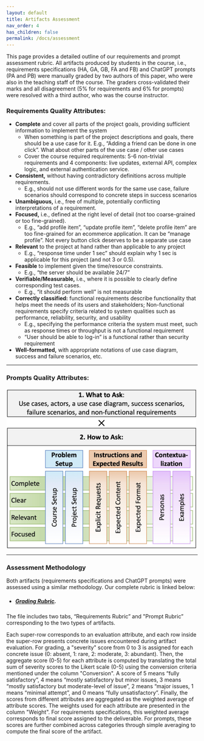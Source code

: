 ```yaml
---
layout: default
title: Artifacts Assessment 
nav_order: 4
has_children: false
permalink: /docs/assessment
---
```


This page provides a detailed outline of our requirements and prompt assessment rubric. All artifacts produced by students in the course, i.e., requirements
specifications (HA, GA, GB, FA and FB) and ChatGPT prompts (PA and PB) were manually graded by two authors of this paper, who were also in the teaching staff of the course.
The graders cross-validated their marks and all disagreement (5% for requirements and 6% for prompts) were resolved with a third author, who was the course instructor.


### Requirements Quality Attributes:

- **Complete** and cover all parts of the project goals, providing sufficient information to implement the system
    - When something is part of the project descriptions and goals, there should be a use case for it. E.g., “Adding a friend can be done in one click”. What about other parts of the use case / other use cases
    - Cover the course required requirements: 5-6 non-trivial requirements and 4 components: live updates, external API, complex logic, and external authentication service.
- **Consistent,** without having contradictory definitions across multiple requirements.
    - E.g., should not use different words for the same use case, failure scenarios should correspond to concrete steps in success scenarios
- **Unambiguous,** i.e., free of multiple, potentially conflicting interpretations of a requirement.
- **Focused,** i.e., defined at the right level of detail (not too coarse-grained or too fine-grained).
    - E.g., “add profile item”, “update profile item”, “delete profile item” are too fine-grained for an ecommerce application. It can be “manage profile”. Not every button click deserves to be a separate use case
- **Relevant** to the project at hand rather than applicable to any project
    - E.g., “response time under 1 sec” should explain why 1 sec is applicable for this project (and not 3 or 0.5).
- **Feasible** to implement given the time/resource constraints.
    - E.g., “the server should be available 24/7”
- **Verifiable/Measurable,** i.e., where it is possible to clearly define corresponding test cases.
    - E.g., “it should perform well” is not measurable
- **Correctly classified:** functional requirements describe functionality that helps meet the needs of its users and stakeholders; Non-functional requirements specify criteria related to system qualities such as performance, reliability, security, and usability
    - E.g., specifying the performance criteria the system must meet, such as response times or throughput is not a functional requirement
    - “User should be able to log-in” is a functional rather than security requirement
- **Well-formatted,** with appropriate notations of use case diagram, success and failure scenarios, etc.

---

### Prompts Quality Attributes:

<!-- ![image](../img/promptQuality.jpg) -->
<img src="../img/promptQuality.jpg" alt="prompts" width="500" height="422">

---

### Assessment Methodology

Both artifacts (requirements specifications and ChatGPT prompts) were assessed using a similar methodology. Our complete rubric is linked below: 

- ##### [Grading Rubric](data/RequirementsandPromptRubric.xlsx).

The file includes two tabs, “Requirements Rubric” and "Prompt Rubric” corresponding to the two types of artifacts. 

Each super-row corresponds to an evaluation attribute, and each row inside the super-row presents concrete issues encountered during artifact evaluation.
For grading, a "severity" score from 0 to 3 is assigned for each concrete issue (0: absent, 1: rare, 2: moderate, 3: abundant). 
Then, the aggregate score (0-5) for each attribute is computed by translating the total sum of severity scores to the Likert scale (0-5) using the conversion criteria mentioned under the column "Conversion".
A score of 5 means “fully satisfactory”, 4 means “mostly satisfactory but minor issues, 3 means “mostly satisfactory but moderate-level of issue”, 2 means “major issues, 1 means “minimal attempt”, and 0 means “fully unsatisfactory”.
Finally, the scores from different attributes are aggregated as the weighted average of attribute scores.
The weights used for each attribute are presented in the column "Weight".
For requirements specifications, this weighted average corresponds to final score assigned to the deliverable.
For prompts, these scores are further combined across categories through simple averaging to compute the final score of the artifact.
